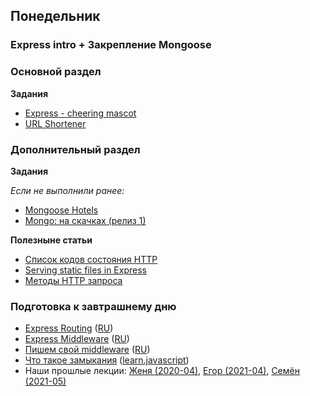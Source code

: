 ## Понедельник


### Express intro + Закрепление Mongoose

### Основной раздел

**Задания**

- [Express - cheering mascot](../../../../express-cheering-mascot)
- [URL Shortener](../../../../core-express-url-shortener)

### Дополнительный раздел

**Задания**

*Если не выполнили ранее:*
- [Mongoose Hotels](../../../../core-mongoose-hotels)
- [Mongo: на скачках (релиз 1)](../../../../core-mongo-associations-races)

**Полезныне статьи**

- [Список кодов состояния HTTP](https://ru.wikipedia.org/wiki/%D0%A1%D0%BF%D0%B8%D1%81%D0%BE%D0%BA_%D0%BA%D0%BE%D0%B4%D0%BE%D0%B2_%D1%81%D0%BE%D1%81%D1%82%D0%BE%D1%8F%D0%BD%D0%B8%D1%8F_HTTP)
- [Serving static files in Express](http://expressjs.com/en/starter/static-files.html)
- [Методы HTTP запроса](https://developer.mozilla.org/ru/docs/Web/HTTP/Methods)

### Подготовка к завтрашнему дню

* [Express Routing](https://expressjs.com/en/guide/routing.html) ([RU](https://expressjs.com/ru/guide/routing.html))
* [Express Middleware](https://expressjs.com/en/guide/using-middleware.html) ([RU](https://expressjs.com/ru/guide/using-middleware.html))
* [Пишем свой middleware](https://expressjs.com/en/guide/writing-middleware.html) ([RU](https://expressjs.com/ru/guide/writing-middleware.html))
* [Что такое замыкания](https://developer.mozilla.org/ru/docs/Web/JavaScript/Closures) ([learn.javascript](https://learn.javascript.ru/closure))
* Наши прошлые лекции: [Женя (2020-04)](https://www.youtube.com/watch?v=UfJQ0P1gxOE&list=PL8NGcSL3ZP--8C9boHfNAmx03Qwg6Wud7&index=5&t=0s), [Егор (2021-04)](https://youtu.be/Ynt521ay2mQ), [Семён (2021-05)](https://youtu.be/dnQlJqDOvcw)
